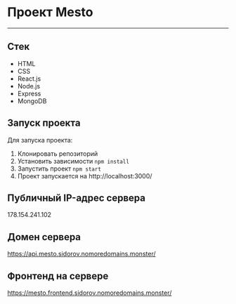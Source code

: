 # Проект Mesto
---
## Стек
* HTML
* CSS
* React.js
* Node.js
* Express
* MongoDB

## Запуск проекта
Для запуска проекта:
1. Клонировать репозиторий
2. Установить зависимости `npm install`
3. Запустить проект `npm start`
4. Проект запускается на http://localhost:3000/

## Публичный IP-адрес сервера

178.154.241.102

## Домен сервера

https://api.mesto.sidorov.nomoredomains.monster/

## Фронтенд на сервере

https://mesto.frontend.sidorov.nomoredomains.monster/
